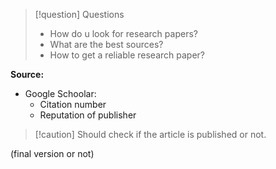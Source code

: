 > [!question] Questions
> * How do u look for research papers?
> * What are the best sources?
> * How to get a reliable research paper?

**Source:**
* Google Schoolar:
	* Citation number
	* Reputation of publisher

> [!caution] Should check if the article is published or not.

(final version or not)
